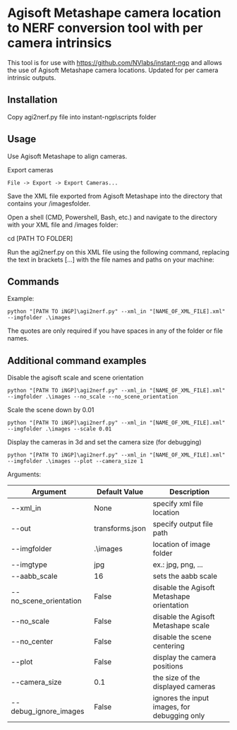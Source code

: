 # Agisoft Metashape camera location to NERF conversion tool with per camera intrinsics
This tool is for use with https://github.com/NVlabs/instant-ngp and allows the use of Agisoft Metashape camera locations. Updated for per camera intrinsic outputs.

## Installation
Copy agi2nerf.py file into instant-ngp\scripts folder

## Usage
Use Agisoft Metashape to align cameras.

Export cameras
```
File -> Export -> Export Cameras...
```

Save the XML file exported from Agisoft Metashape into the directory that contains your /imagesfolder.

Open a shell (CMD, Powershell, Bash, etc.) and navigate to the directory with your XML file and /images folder:

cd [PATH TO FOLDER]

Run the agi2nerf.py on this XML file using the following command, replacing the text in brackets […] with the file names and paths on your machine:

## Commands
Example:
```
python "[PATH TO iNGP]\agi2nerf.py" --xml_in "[NAME_OF_XML_FILE].xml" --imgfolder .\images
```
The quotes are only required if you have spaces in any of the folder or file names.

## Additional command examples
Disable the agisoft scale and scene orientation
```
python "[PATH TO iNGP]\agi2nerf.py" --xml_in "[NAME_OF_XML_FILE].xml" --imgfolder .\images --no_scale --no_scene_orientation
```

Scale the scene down by 0.01
```
python "[PATH TO iNGP]\agi2nerf.py" --xml_in "[NAME_OF_XML_FILE].xml" --imgfolder .\images --scale 0.01
```

Display the cameras in 3d and set the camera size (for debugging)
```
python "[PATH TO iNGP]\agi2nerf.py" --xml_in "[NAME_OF_XML_FILE].xml" --imgfolder .\images --plot --camera_size 1
```

Arguments:

| Argument               | Default Value   | Description                                  |
|------------------------|-----------------|----------------------------------------------|
| --xml_in               | None            | specify xml file location                    |
| --out                  | transforms.json | specify output file path                     |
| --imgfolder            | .\images        | location of image folder                     |
| --imgtype              | jpg             | ex.: jpg, png, ...                           |
| --aabb_scale           | 16              | sets the aabb scale                          |
| --no_scene_orientation | False           | disable the Agisoft Metashape orientation    |
| --no_scale             | False           | disable the Agisoft Metashape scale          |
| --no_center            | False           | disable the scene centering                  |
| --plot                 | False           | display the camera positions                 |
| --camera_size          | 0.1             | the size of the displayed cameras            |
| --debug_ignore_images  | False           | ignores the input images, for debugging only |
